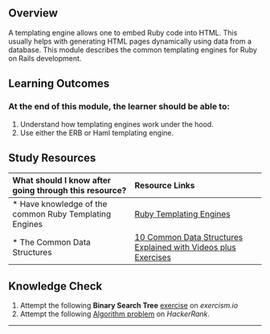 ## **Overview**

A templating engine allows one to embed Ruby code into HTML. This usually helps with generating HTML pages dynamically using data from a database. This module describes the common templating engines for Ruby on Rails development.

## **Learning Outcomes**
### **At the end of this module, the learner should be able to:**
1. Understand how templating engines work under the hood.
2. Use either the ERB or Haml templating engine.

## **Study Resources**
| What should I know after going through this resource?   |      Resource Links      |
|:-------------|:------------------|
| * Have knowledge of the common Ruby Templating Engines|[Ruby Templating Engines](https://www.studytonight.com/data-structures/introduction-to-data-structures.php) |
| * The Common Data Structures|[10 Common Data Structures Explained with Videos plus Exercises](https://medium.freecodecamp.org/10-common-data-structures-explained-with-videos-exercises-aaff6c06fb2b) |

## **Knowledge Check**
1. Attempt the following **Binary Search Tree** [exercise](https://exercism.io/tracks/ruby/exercises/binary-search-tree/solutions/1dc67570a4bf4902907efca16e43e69d) on *exercism.io*
2. Attempt the following [Algorithm problem](https://www.hackerrank.com/challenges/non-divisible-subset/problem) on *HackerRank*.
------------
